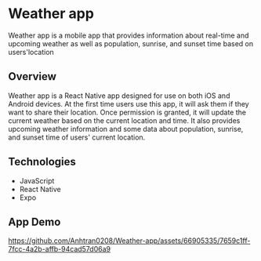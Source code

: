 # Weather app 
Weather app is a mobile app that provides information about real-time and upcoming weather as well as population, sunrise, and sunset time based on users'location 

## Overview
Weather app is a React Native app designed for use on both iOS and Android devices. At the first time users use this app, it will ask them if they want to share their location. Once permission is granted, it will update the current weather based on the current location and time. It also provides upcoming weather information and some data about population, sunrise, and sunset time of users' current location. 
## Technologies
- JavaScript
- React Native
- Expo
## App Demo
https://github.com/Anhtran0208/Weather-app/assets/66905335/7659c1ff-7fcc-4a2b-affb-94cad57d06a9

